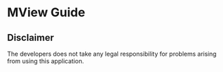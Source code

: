 # MView Guide
 
## Disclaimer
The developers does not take any legal responsibility for problems arising from using this application.